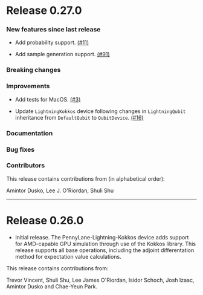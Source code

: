 # Release 0.27.0

### New features since last release

* Add probability support.
 [(#11)](https://github.com/PennyLaneAI/pennylane-lightning-kokkos/pull/11)

* Add sample generation support.
  [(#91)](https://github.com/PennyLaneAI/pennylane-lightning-kokkos/pull/9)

### Breaking changes

### Improvements

* Add tests for MacOS.
  [(#3)](https://github.com/PennyLaneAI/pennylane-lightning-kokkos/pull/3)

* Update `LightningKokkos` device following changes in `LightningQubit` inheritance from `DefaultQubit` to `QubitDevice`.
 [(#16)](https://github.com/PennyLaneAI/pennylane-lightning-kokkos/pull/16)

### Documentation

### Bug fixes

### Contributors

This release contains contributions from (in alphabetical order):

Amintor Dusko, Lee J. O'Riordan, Shuli Shu

---

# Release 0.26.0

* Initial release. The PennyLane-Lightning-Kokkos device adds support for AMD-capable GPU simulation through use of the Kokkos library.
This release supports all base operations, including the adjoint differentation method for expectation value calculations.

This release contains contributions from:

Trevor Vincent, Shuli Shu, Lee James O'Riordan, Isidor Schoch, Josh Izaac, Amintor Dusko and Chae-Yeun Park.
